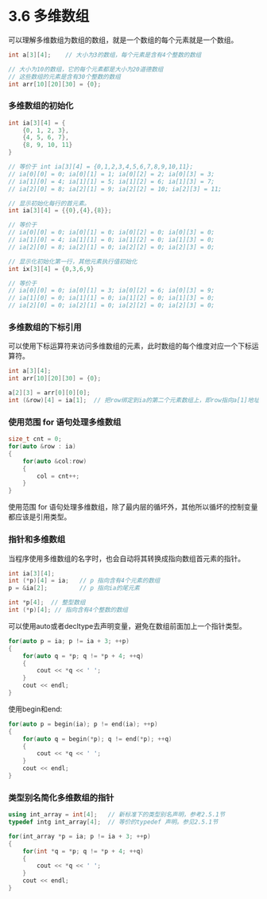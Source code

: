 # 3.6 多维数组

​	可以理解多维数组为数组的数组，就是一个数组的每个元素就是一个数组。

```c++
int a[3][4];	// 大小为3的数组，每个元素是含有4个整数的数组

// 大小为10的数组，它的每个元素都是大小为20道德数组
// 这些数组的元素是含有30个整数的数组
int arr[10][20][30] = {0};
```

### 多维数组的初始化

```c++
int ia[3][4] = {
    {0, 1, 2, 3},
    {4, 5, 6, 7},
    {8, 9, 10, 11}
}

// 等价于 int ia[3][4] = {0,1,2,3,4,5,6,7,8,9,10,11};
// ia[0][0] = 0; ia[0][1] = 1; ia[0][2] = 2; ia[0][3] = 3;
// ia[1][0] = 4; ia[1][1] = 5; ia[1][2] = 6; ia[1][3] = 7;
// ia[2][0] = 8; ia[2][1] = 9; ia[2][2] = 10; ia[2][3] = 11;
```

```c++
// 显示初始化每行的首元素。
int ia[3][4] = {{0},{4},{8}};

// 等价于
// ia[0][0] = 0; ia[0][1] = 0; ia[0][2] = 0; ia[0][3] = 0;
// ia[1][0] = 4; ia[1][1] = 0; ia[1][2] = 0; ia[1][3] = 0;
// ia[2][0] = 8; ia[2][1] = 0; ia[2][2] = 0; ia[2][3] = 0;
```

```c++
// 显示化初始化第一行，其他元素执行值初始化
int ix[3][4] = {0,3,6,9}

// 等价于
// ia[0][0] = 0; ia[0][1] = 3; ia[0][2] = 6; ia[0][3] = 9;
// ia[1][0] = 0; ia[1][1] = 0; ia[1][2] = 0; ia[1][3] = 0;
// ia[2][0] = 0; ia[2][1] = 0; ia[2][2] = 0; ia[2][3] = 0;
```

### 多维数组的下标引用

可以使用下标运算符来访问多维数组的元素，此时数组的每个维度对应一个下标运算符。

```c++
int a[3][4];
int arr[10][20][30] = {0};

a[2][3] = arr[0][0][0];
int (&row)[4] = ia[1];	// 把row绑定到ia的第二个元素数组上，即row指向a[1]地址
```

### 使用范围 for 语句处理多维数组

```c++
size_t cnt = 0;
for(auto &row : ia)
{
    for(auto &col:row)
    {
        col = cnt++;
    }
}
```

使用范围 for 语句处理多维数组，除了最内层的循坏外，其他所以循坏的控制变量都应该是引用类型。

### 指针和多维数组

​	当程序使用多维数组的名字时，也会自动将其转换成指向数组首元素的指针。

```c++
int ia[3][4];
int (*p)[4] = ia;	// p 指向含有4个元素的数组
p = &ia[2];			// p 指向ia的尾元素
```

```c++
int *p[4];	// 整型数组
int (*p)[4]; // 指向含有4个整数的数组
```

可以使用auto或者decltype去声明变量，避免在数组前面加上一个指针类型。

```c++
for(auto p = ia; p != ia + 3; ++p)
{
    for(auto q = *p; q != *p + 4; ++q)
    {
        cout << *q << ' ';
    }
    cout << endl;
}
```

使用begin和end:

```c++
for(auto p = begin(ia); p != end(ia); ++p)
{
    for(auto q = begin(*p); q != end(*p); ++q)
    {
        cout << *q << ' ';
    }
	cout << endl;
}
```

### 类型别名简化多维数组的指针

```c++
using int_array = int[4];	// 新标准下的类型别名声明，参考2.5.1节
typedef intg int_array[4];	// 等价的typedef 声明。参见2.5.1节

for(int_array *p = ia; p != ia + 3; ++p)
{
    for(int *q = *p; q != *p + 4; ++q)
    {
        cout << *q << ' ';
    }
	cout << endl;
}   
```

